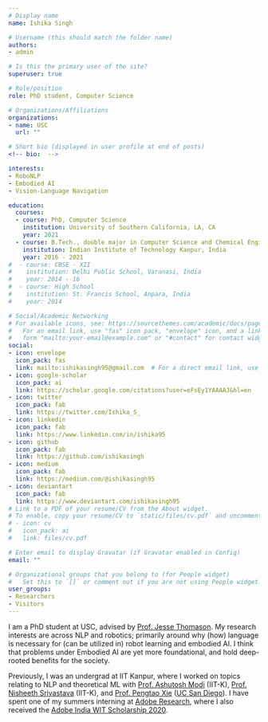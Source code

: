 ```yaml
---
# Display name
name: Ishika Singh

# Username (this should match the folder name)
authors:
- admin

# Is this the primary user of the site?
superuser: true

# Role/position
role: PhD student, Computer Science

# Organizations/Affiliations
organizations:
- name: USC
  url: ""

# Short bio (displayed in user profile at end of posts)
<!-- bio:  -->

interests:
- RoboNLP
- Embodied AI
- Vision-Language Navigation

education:
  courses:
  - course: PhD, Computer Science
    institution: University of Southern California, LA, CA
    year: 2021
  - course: B.Tech., double major in Computer Science and Chemical Engineering
    institution: Indian Institute of Technology Kanpur, India
    year: 2016 - 2021
#  - course: CBSE - XII
#    institution: Delhi Public School, Varanasi, India
#    year: 2014 - 16
#  - course: High School
#    institution: St. Francis School, Anpara, India
#    year: 2014 

# Social/Academic Networking
# For available icons, see: https://sourcethemes.com/academic/docs/page-builder/#icons
#   For an email link, use "fas" icon pack, "envelope" icon, and a link in the
#   form "mailto:your-email@example.com" or "#contact" for contact widget.
social:
- icon: envelope
  icon_pack: fas
  link: mailto:ishikasingh95@gmail.com  # For a direct email link, use "mailto:test@example.org".
- icon: google-scholar
  icon_pack: ai
  link: https://scholar.google.com/citations?user=eFsEy1YAAAAJ&hl=en
- icon: twitter
  icon_pack: fab
  link: https://twitter.com/Ishika_S_
- icon: linkedin
  icon_pack: fab
  link: https://www.linkedin.com/in/ishika95
- icon: github
  icon_pack: fab
  link: https://github.com/ishikasingh
- icon: medium
  icon_pack: fab
  link: https://medium.com/@ishikasingh95
- icon: deviantart
  icon_pack: fab
  link: https://www.deviantart.com/ishikasingh95
# Link to a PDF of your resume/CV from the About widget.
# To enable, copy your resume/CV to `static/files/cv.pdf` and uncomment the lines below.
# - icon: cv
#   icon_pack: ai
#   link: files/cv.pdf

# Enter email to display Gravatar (if Gravatar enabled in Config)
email: ""

# Organizational groups that you belong to (for People widget)
#   Set this to `[]` or comment out if you are not using People widget.
user_groups:
- Researchers
- Visitors
---
```


I am a PhD student at USC, advised by [Prof. Jesse Thomason](https://jessethomason.com/). My research interests are across NLP and robotics; primarily around why (how) language is necessary for (can be utilized in) robot learning and embodied AI. I think that problems under Embodied AI are yet more foundational, and hold deep-rooted benefits for the society.

Previously, I was an undergrad at IIT Kanpur, where I worked on topics relating to NLP and theoretical ML with [Prof. Ashutosh Modi](https://ashutosh-modi.github.io/) (IIT-K), [Prof. Nisheeth Srivastava](https://www.cse.iitk.ac.in/users/nsrivast/) (IIT-K), and [Prof. Pengtao Xie](https://sites.google.com/site/pengtaoxie2008/) ([UC San Diego](https://ucsd.edu/)). I have spent one of my summers interning at [Adobe Research](https://adobe.ly/3irCKbn), where I also received the [Adobe India WIT Scholarship 2020](https://adobe.ly/2Sl1VkY). 

<!--
I am also a part of [Brain & Cognitive Society (BCS)](https://bcs-iitk.github.io/) at IIT-K, currently leading the group, where I organize interesting [talks](https://bcs-iitk.github.io/journal-club/) and collaborate/mentor [projects](https://bcs-iitk.github.io/events/2020/05/01/Summer-Projects-2020.html). I have also been an Academic Mentor to freshers for 1st year Mathematics Courses offered at IIT-K.


My research agenda pertains to modeling interpretable intelligent machines with ethics and emotions incorporated. I have worked on topics subsumed under human-centred AI, i.e., an AI that serves and understands humans. I started with a project on "Brain-Computer Interface" during my 1st year of college, and tried to understand human thoughts. It motivated me to explore human thinking further, and I approached it from a more applicative direction via  "Predicting Web Browsing Patterns" under the supervision of [Prof. Nisheeth](https://www.cse.iitk.ac.in/users/nsrivast/). To comprehend as well as express efficiently, AI must understand emotions. This idea led me to a project on "Affective Language Modelling" supervised by [Prof. Ashutosh Modi](https://ashutosh-modi.github.io/). I also have some inclination towards mathematics, hence I pursued research work in theoretical ML as well. I worked on "Differentially Private ML" under [Prof. Pengtao Xie](https://sites.google.com/site/pengtaoxie2008/) and on "Stochastic Minimax Optimization Algorithms". I am also a part of [Brain & Cognitive Society (BCS)](https://bcs-iitk.github.io/) at IIT Kanpur, currently leading the group. To make a better use of what I have learnt, I'm mentoring summer projects offered by BCS (proposed by me) on "Object-Oriented RL" and "Tweet Sentiment Extraction". I have also been an Academic Mentor to freshers for 1st year Mathematics Courses offered at IIT Kanpur.

In my leisure time, I participated in a competition ([TechnoUtsav 2.0](https://technoutsav.techgig.com/)) organized by Deloitte, and my idea on "Intelligent Energy Harvesting" won the Grand Prize. My team was invited to [US India Analytics Summit 2019](https://twitter.com/DeloitteIndia/status/1126423884243382273), where I also met my youngest inspiration [Tanmay Bakshi](https://twitter.com/ishika3singh/status/1127609377874108416). In 2020, [Adobe Research](https://research.adobe.com/) selected me for [Adobe India WIT Scholarship](https://adobe.ly/2Sl1VkY). I have spent sometime in electrochemical research as well under [Prof. Raj Pala](http://home.iitk.ac.in/~rpala/). He has been a constant source of encouragement and knowledge (and fresh/smart jokes :P) to me.


Apart from research, I like to spend time [writing](https://medium.com/@ishikasingh95) about my philosophical thoughts and [painting (traditional art)](https://www.deviantart.com/ishikasingh95). To know more, contact me on your favorite interface from the menu on your left. I am most efficient with emails and twitter.
-->

